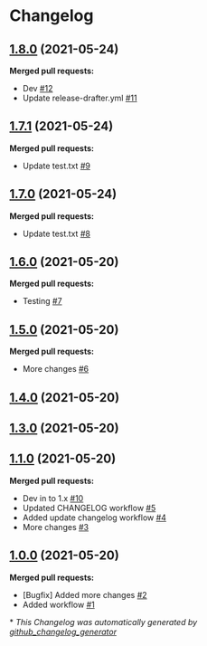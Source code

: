 # Changelog

## [1.8.0](https://github.com/jkribeiro/test-release-automation/tree/1.8.0) (2021-05-24)

**Merged pull requests:**

- Dev [\#12](https://github.com/jkribeiro/test-release-automation/pull/12)
- Update release-drafter.yml [\#11](https://github.com/jkribeiro/test-release-automation/pull/11)

## [1.7.1](https://github.com/jkribeiro/test-release-automation/tree/1.7.1) (2021-05-24)

**Merged pull requests:**

- Update test.txt [\#9](https://github.com/jkribeiro/test-release-automation/pull/9)

## [1.7.0](https://github.com/jkribeiro/test-release-automation/tree/1.7.0) (2021-05-24)

**Merged pull requests:**

- Update test.txt [\#8](https://github.com/jkribeiro/test-release-automation/pull/8)

## [1.6.0](https://github.com/jkribeiro/test-release-automation/tree/1.6.0) (2021-05-20)

**Merged pull requests:**

- Testing [\#7](https://github.com/jkribeiro/test-release-automation/pull/7)

## [1.5.0](https://github.com/jkribeiro/test-release-automation/tree/1.5.0) (2021-05-20)

**Merged pull requests:**

- More changes [\#6](https://github.com/jkribeiro/test-release-automation/pull/6)

## [1.4.0](https://github.com/jkribeiro/test-release-automation/tree/1.4.0) (2021-05-20)

## [1.3.0](https://github.com/jkribeiro/test-release-automation/tree/1.3.0) (2021-05-20)

## [1.1.0](https://github.com/jkribeiro/test-release-automation/tree/1.1.0) (2021-05-20)

**Merged pull requests:**

- Dev in to 1.x [\#10](https://github.com/jkribeiro/test-release-automation/pull/10)
- Updated CHANGELOG workflow [\#5](https://github.com/jkribeiro/test-release-automation/pull/5)
- Added update changelog workflow [\#4](https://github.com/jkribeiro/test-release-automation/pull/4)
- More changes [\#3](https://github.com/jkribeiro/test-release-automation/pull/3)

## [1.0.0](https://github.com/jkribeiro/test-release-automation/tree/1.0.0) (2021-05-20)

**Merged pull requests:**

- \[Bugfix\] Added more changes [\#2](https://github.com/jkribeiro/test-release-automation/pull/2)
- Added workflow [\#1](https://github.com/jkribeiro/test-release-automation/pull/1)



\* *This Changelog was automatically generated by [github_changelog_generator](https://github.com/github-changelog-generator/github-changelog-generator)*
